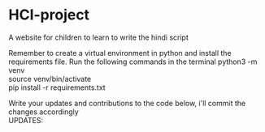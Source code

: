 # HCI-project
A website for children to learn to write the hindi script

Remember to create a virtual environment in python and install the requirements file. Run the following commands in the terminal
python3 -m venv \
source venv/bin/activate \
pip install -r requirements.txt 

Write your updates and contributions to the code below, i'll commit the changes accordingly \
UPDATES:

